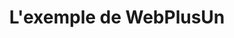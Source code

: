 ---
title: "L'exemple de WebPlusUn"
# watermark text
watermark: "Exemple"
# page header background image
bg_image: ""
# meta description
description : "WebPlusUn propose un service de conception de sites éco-responsables et de stratégie d'optimisation SXO."
---